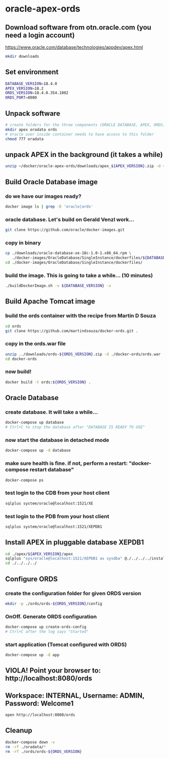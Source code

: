 # oracle-apex-ords

## Download software from otn.oracle.com (you need a login account)

https://www.oracle.com/database/technologies/appdev/apex.html

```bash
mkdir downloads
```

## Set environment

```bash
DATABASE_VERSION=18.4.0
APEX_VERSION=18.2
ORDS_VERSION=18.4.0.354.1002
ORDS_PORT=8080
```

## Unpack software

```bash
# create folders for the three components (ORACLE DATABASE, APEX, ORDS)
mkdir apex oradata ords
# oracle user inside container needs to have access to this folder
chmod 777 oradata
```

## unpack APEX in the background (it takes a while)

```bash
unzip ~/docker/oracle-apex-ords/downloads/apex_${APEX_VERSION}.zip -d ~/docker/oracle-apex-ords/apex/${APEX_VERSION} &
```

## Build Oracle Database image

### do we have our images ready?
```bash
docker image ls | grep -E 'oracle|ords'
```

### oracle database. Let's build on Gerald Venzl work...
```bash
git clone https://github.com/oracle/docker-images.git
```
### copy in binary
```bash
cp ./downloads/oracle-database-xe-18c-1.0-1.x86_64.rpm \
   ./docker-images/OracleDatabase/SingleInstance/dockerfiles/${DATABASE_VERSION}
cd ./docker-images/OracleDatabase/SingleInstance/dockerfiles/
```
### build the image. This is going to take a while... (10 minutes)
```bash
./buildDockerImage.sh -v ${DATABASE_VERSION} -x
```

## Build Apache Tomcat image

### build the ords container with the recipe from Martin D Souza
```bash
cd ords
git clone https://github.com/martindsouza/docker-ords.git .
```
### copy in the ords.war file
```bash
unzip ../downloads/ords-${ORDS_VERSION}.zip -d ./docker-ords/ords.war
cd docker-ords
```
### now build!
```bash
docker build -t ords:${ORDS_VERSION} .
```

## Oracle Database

### create database. It will take a while...
```bash
docker-compose up database
# Ctrl+C to stop the database after "DATABASE IS READY TO USE"
```
### now start the database in detached mode
```bash
docker-compose up -d database
```
### make sure health is fine. if not, perform a restart: "docker-compose restart database"
```bash
docker-compose ps
```

### test login to the CDB from your host client
```bash
sqlplus system/oracle@localhost:1521/XE
```
### test login to the PDB from your host client
```bash
sqlplus system/oracle@localhost:1521/XEPDB1
```

## Install APEX in pluggable database XEPDB1

```bash
cd ./apex/${APEX_VERSION}/apex
sqlplus "sys/oracle@localhost:1521/XEPDB1 as sysdba" @./../../../install_apex.sql
cd ./../../../
```

## Configure ORDS

### create the configuration folder for given ORDS version
```bash
mkdir -p ./ords/ords-${ORDS_VERSION}/config
```

### OnOff. Generate ORDS configuration
```bash
docker-compose up create-ords-config
# Ctrl+C after the log says "Started"
```
### start application (Tomcat configured with ORDS)
```bash
docker-compose up -d app
```

## VIOLA! Point your browser to: http://localhost:8080/ords
## Workspace: INTERNAL, Username: ADMIN, Password: Welcome1

```bash
open http://localhost:8080/ords
```

## Cleanup

```bash
docker-compose down -v
rm -rf ./oradata/*
rm -rf ./ords/ords-${ORDS_VERSION}
```
